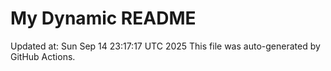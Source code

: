 # My Dynamic README
Updated at: Sun Sep 14 23:17:17 UTC 2025
This file was auto-generated by GitHub Actions.
